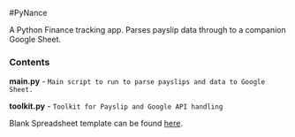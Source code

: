 #PyNance

A Python Finance  tracking app. Parses payslip data through to a companion Google Sheet.

### Contents
**main.py** - `Main script to run to parse payslips and data to Google Sheet.`

**toolkit.py** - `Toolkit for Payslip and Google API handling`

[Comment]: <> (TODO Fix the link)
Blank Spreadsheet template can be found [here](www.google.com).